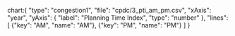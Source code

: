 chart:{
"type": "congestion1",
"file": "cpdc/3_pti_am_pm.csv",
"xAxis": "year",
"yAxis": {
"label": "Planning Time Index",
"type": "number"
},
"lines": [
{"key": "AM", "name": "AM"},
{"key": "PM", "name": "PM"}
]
}
